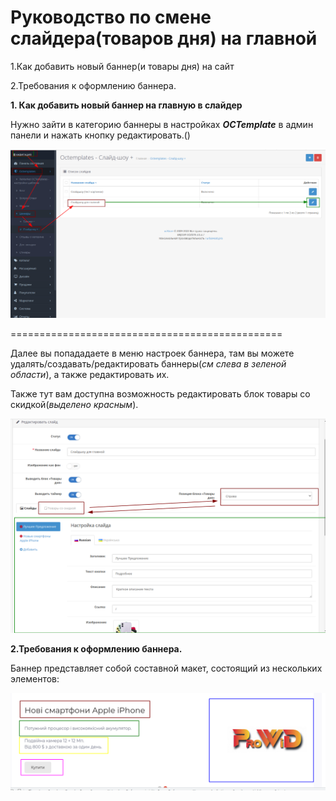 Руководство по смене слайдера(товаров дня) на главной
=====================================================


  1.Как добавить новый баннер(и товары дня) на сайт 
  
  2.Требования к оформлению баннера.
  
  
  **1. Как добавить новый баннер на главную в слайдер**
  
  Нужно зайти в категорию баннеры в настройках ***OCTemplate*** в админ панели и нажать кнопку редактировать.()
  
  ![pic1](/howto_edit_banner.png)
  
  ===============================================
  
  Далее вы попададаете в меню настроек баннера,  там вы можете удалять/создавать/редактировать баннеры(*см слева в зеленой области*), а также редактировать их.
  
  Также тут вам доступна возможность редактировать блок товары со скидкой(*выделено красным*).
  
  ![pic2](/howto_edit_banner_settings.png)
  
  **2.Требования к оформлению баннера.**
  
  Баннер представляет собой составной макет, состоящий из нескольких элементов:
  
  ![pic3](/howto_banner_layout.png)
  
  

